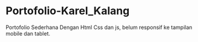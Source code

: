 # Portofolio-Karel_Kalang
Portofolio Sederhana Dengan Html Css dan js, belum responsif ke tampilan mobile dan tablet.
